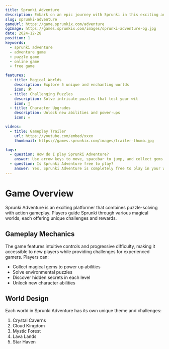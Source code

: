 ```yaml
---
title: Sprunki Adventure
description: Embark on an epic journey with Sprunki in this exciting adventure game. Explore magical worlds, solve puzzles, and collect treasures.
slug: sprunki-adventure
gameUrl: https://game.sprunkix.com/adventure
ogImage: https://games.sprunkix.com/images/sprunki-adventure-og.jpg
date: 2024-12-28
position: 1
keywords:
  - sprunki adventure
  - adventure game
  - puzzle game
  - online game
  - free game

features:
  - title: Magical Worlds
    description: Explore 5 unique and enchanting worlds
    icon: 🌍
  - title: Challenging Puzzles
    description: Solve intricate puzzles that test your wit
    icon: 🧩
  - title: Character Upgrades
    description: Unlock new abilities and power-ups
    icon: ⭐

videos:
  - title: Gameplay Trailer
    url: https://youtube.com/embed/xxxx
    thumbnail: https://games.sprunkix.com/images/trailer-thumb.jpg

faqs:
  - question: How do I play Sprunki Adventure?
    answer: Use arrow keys to move, spacebar to jump, and collect gems to progress through levels.
  - question: Is Sprunki Adventure free to play?
    answer: Yes, Sprunki Adventure is completely free to play in your web browser.
---
```


# Game Overview

Sprunki Adventure is an exciting platformer that combines puzzle-solving with action gameplay. Players guide Sprunki through various magical worlds, each offering unique challenges and rewards.

## Gameplay Mechanics

The game features intuitive controls and progressive difficulty, making it accessible to new players while providing challenges for experienced gamers. Players can:

- Collect magical gems to power up abilities
- Solve environmental puzzles
- Discover hidden secrets in each level
- Unlock new character abilities

## World Design

Each world in Sprunki Adventure has its own unique theme and challenges:

1. Crystal Caverns
2. Cloud Kingdom
3. Mystic Forest
4. Lava Lands
5. Star Haven